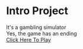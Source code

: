 # Intro Project
It's a gambling simulator <br>
Yes, the game has an ending <br>
[Click Here To Play](https://whale92130.github.io/first-webapp-AlexanderSementchenko/)
